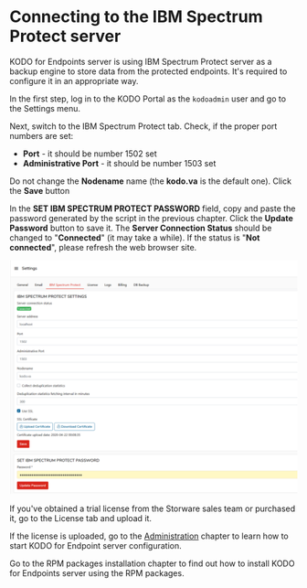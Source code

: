 # Connecting to the IBM Spectrum  Protect server

KODO for Endpoints server is using IBM Spectrum Protect server as a backup engine to store data from the protected endpoints. It's required to configure it in an appropriate way.

In the first step, log in to  the KODO Portal as the `kodoadmin` user and go to the Settings menu.

Next, switch to the IBM Spectrum Protect tab. Check, if the proper port numbers are set:

* **Port** - it should be number 1502 set
* **Administrative Port** - it should be number 1503 set

Do not change the **Nodename** name \(the **kodo.va** is the default one\). Click the **Save** button

In the **SET IBM SPECTRUM PROTECT PASSWORD** field, copy and paste the password generated by the script in the previous chapter. Click the **Update Password** button to save it. The **Server Connection Status** should be changed to "**Connected**" \(it may take a while\).  If the status is "**Not connected**", please refresh the web browser site.

![](../../../.gitbook/assets/image%20%2814%29.png)

If you've obtained a trial license from the Storware sales team or purchased it, go to the License tab and upload it.

If the license is uploaded, go to the [Administration](../../../configuration/) chapter to learn how to start KODO for Endpoint server configuration. 

Go to the RPM packages installation chapter to find out how to install KODO for Endpoints server using the RPM packages.

